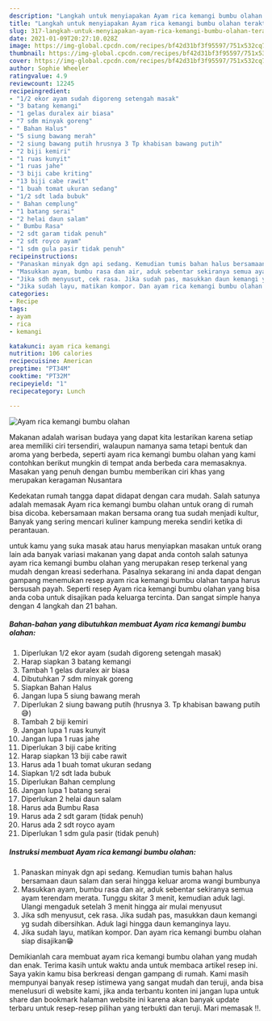```yaml
---
description: "Langkah untuk menyiapakan Ayam rica kemangi bumbu olahan teraktual"
title: "Langkah untuk menyiapakan Ayam rica kemangi bumbu olahan teraktual"
slug: 317-langkah-untuk-menyiapakan-ayam-rica-kemangi-bumbu-olahan-teraktual
date: 2021-01-09T20:27:10.028Z
image: https://img-global.cpcdn.com/recipes/bf42d31bf3f95597/751x532cq70/ayam-rica-kemangi-bumbu-olahan-foto-resep-utama.jpg
thumbnail: https://img-global.cpcdn.com/recipes/bf42d31bf3f95597/751x532cq70/ayam-rica-kemangi-bumbu-olahan-foto-resep-utama.jpg
cover: https://img-global.cpcdn.com/recipes/bf42d31bf3f95597/751x532cq70/ayam-rica-kemangi-bumbu-olahan-foto-resep-utama.jpg
author: Sophie Wheeler
ratingvalue: 4.9
reviewcount: 12245
recipeingredient:
- "1/2 ekor ayam sudah digoreng setengah masak"
- "3 batang kemangi"
- "1 gelas duralex air biasa"
- "7 sdm minyak goreng"
- " Bahan Halus"
- "5 siung bawang merah"
- "2 siung bawang putih hrusnya 3 Tp khabisan bawang putih"
- "2 biji kemiri"
- "1 ruas kunyit"
- "1 ruas jahe"
- "3 biji cabe kriting"
- "13 biji cabe rawit"
- "1 buah tomat ukuran sedang"
- "1/2 sdt lada bubuk"
- " Bahan cemplung"
- "1 batang serai"
- "2 helai daun salam"
- " Bumbu Rasa"
- "2 sdt garam tidak penuh"
- "2 sdt royco ayam"
- "1 sdm gula pasir tidak penuh"
recipeinstructions:
- "Panaskan minyak dgn api sedang. Kemudian tumis bahan halus bersamaan daun salam dan serai hingga keluar aroma wangi bumbunya"
- "Masukkan ayam, bumbu rasa dan air, aduk sebentar sekiranya semua ayam terendam merata. Tunggu skitar 3 menit, kemudian aduk lagi. Ulangi mengaduk setelah 3 menit hingga air mulai menyusut"
- "Jika sdh menyusut, cek rasa. Jika sudah pas, masukkan daun kemangi yg sudah dibersihkan. Aduk lagi hingga daun kemanginya layu."
- "Jika sudah layu, matikan kompor. Dan ayam rica kemangi bumbu olahan siap disajikan😁"
categories:
- Recipe
tags:
- ayam
- rica
- kemangi

katakunci: ayam rica kemangi 
nutrition: 106 calories
recipecuisine: American
preptime: "PT34M"
cooktime: "PT32M"
recipeyield: "1"
recipecategory: Lunch

---
```



![Ayam rica kemangi bumbu olahan](https://img-global.cpcdn.com/recipes/bf42d31bf3f95597/751x532cq70/ayam-rica-kemangi-bumbu-olahan-foto-resep-utama.jpg)

Makanan adalah warisan budaya yang dapat kita lestarikan karena setiap area memiliki ciri tersendiri, walaupun namanya sama tetapi bentuk dan aroma yang berbeda, seperti ayam rica kemangi bumbu olahan yang kami contohkan berikut mungkin di tempat anda berbeda cara memasaknya. Masakan yang penuh dengan bumbu memberikan ciri khas yang merupakan keragaman Nusantara

Kedekatan rumah tangga dapat didapat dengan cara mudah. Salah satunya adalah memasak Ayam rica kemangi bumbu olahan untuk orang di rumah bisa dicoba. kebersamaan makan bersama orang tua sudah menjadi kultur, Banyak yang sering mencari kuliner kampung mereka sendiri ketika di perantauan.



untuk kamu yang suka masak atau harus menyiapkan masakan untuk orang lain ada banyak variasi makanan yang dapat anda contoh salah satunya ayam rica kemangi bumbu olahan yang merupakan resep terkenal yang mudah dengan kreasi sederhana. Pasalnya sekarang ini anda dapat dengan gampang menemukan resep ayam rica kemangi bumbu olahan tanpa harus bersusah payah.
Seperti resep Ayam rica kemangi bumbu olahan yang bisa anda coba untuk disajikan pada keluarga tercinta. Dan sangat simple hanya dengan 4 langkah dan 21 bahan.


<!--inarticleads1-->

##### Bahan-bahan yang dibutuhkan membuat Ayam rica kemangi bumbu olahan:

1. Diperlukan 1/2 ekor ayam (sudah digoreng setengah masak)
1. Harap siapkan 3 batang kemangi
1. Tambah 1 gelas duralex air biasa
1. Dibutuhkan 7 sdm minyak goreng
1. Siapkan  Bahan Halus
1. Jangan lupa 5 siung bawang merah
1. Diperlukan 2 siung bawang putih (hrusnya 3. Tp khabisan bawang putih😅)
1. Tambah 2 biji kemiri
1. Jangan lupa 1 ruas kunyit
1. Jangan lupa 1 ruas jahe
1. Diperlukan 3 biji cabe kriting
1. Harap siapkan 13 biji cabe rawit
1. Harus ada 1 buah tomat ukuran sedang
1. Siapkan 1/2 sdt lada bubuk
1. Diperlukan  Bahan cemplung
1. Jangan lupa 1 batang serai
1. Diperlukan 2 helai daun salam
1. Harus ada  Bumbu Rasa
1. Harus ada 2 sdt garam (tidak penuh)
1. Harus ada 2 sdt royco ayam
1. Diperlukan 1 sdm gula pasir (tidak penuh)




<!--inarticleads2-->

##### Instruksi membuat  Ayam rica kemangi bumbu olahan:

1. Panaskan minyak dgn api sedang. Kemudian tumis bahan halus bersamaan daun salam dan serai hingga keluar aroma wangi bumbunya
1. Masukkan ayam, bumbu rasa dan air, aduk sebentar sekiranya semua ayam terendam merata. Tunggu skitar 3 menit, kemudian aduk lagi. Ulangi mengaduk setelah 3 menit hingga air mulai menyusut
1. Jika sdh menyusut, cek rasa. Jika sudah pas, masukkan daun kemangi yg sudah dibersihkan. Aduk lagi hingga daun kemanginya layu.
1. Jika sudah layu, matikan kompor. Dan ayam rica kemangi bumbu olahan siap disajikan😁




Demikianlah cara membuat ayam rica kemangi bumbu olahan yang mudah dan enak. Terima kasih untuk waktu anda untuk membaca artikel resep ini. Saya yakin kamu bisa berkreasi dengan gampang di rumah. Kami masih mempunyai banyak resep istimewa yang sangat mudah dan teruji, anda bisa menelusuri di website kami, jika anda terbantu konten ini jangan lupa untuk share dan bookmark halaman website ini karena akan banyak update terbaru untuk resep-resep pilihan yang terbukti dan teruji. Mari memasak !!. 
